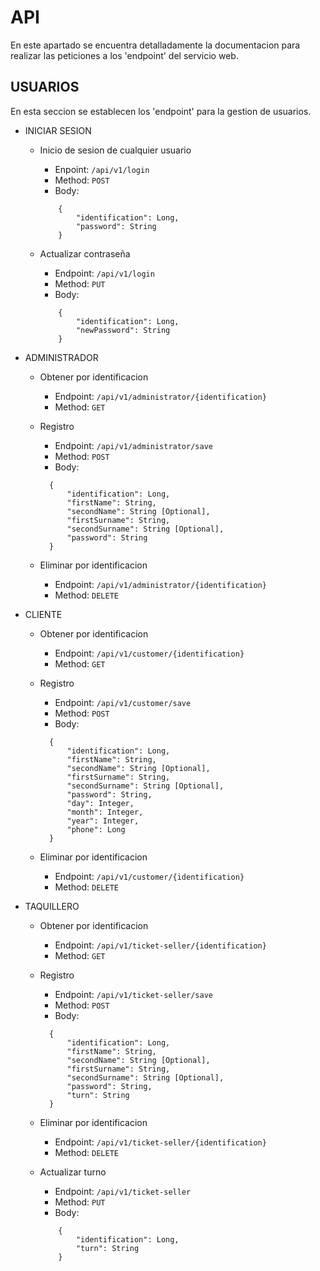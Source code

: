 # API
En este apartado se encuentra detalladamente la documentacion para realizar las peticiones a los 'endpoint' del servicio web.

## USUARIOS
En esta seccion se establecen los 'endpoint' para la gestion de usuarios.

- INICIAR SESION

    - Inicio de sesion de cualquier usuario
        - Enpoint: `/api/v1/login`
        - Method: `POST`
        - Body:
        ```
            {
                "identification": Long,
                "password": String
            }
        ```

    - Actualizar contraseña
        - Endpoint: `/api/v1/login`
        - Method: `PUT`
        - Body:
        ```
            {
                "identification": Long,
                "newPassword": String
            }
        ```

- ADMINISTRADOR

    - Obtener por identificacion
        - Endpoint: `/api/v1/administrator/{identification}`
        - Method: `GET`

    - Registro
      - Endpoint: `/api/v1/administrator/save`
      - Method: `POST`
      - Body:
      ```
        {
            "identification": Long,
            "firstName": String,
            "secondName": String [Optional],
            "firstSurname": String,
            "secondSurname": String [Optional],
            "password": String
        }
      ```
    
    - Eliminar por identificacion
        - Endpoint: `/api/v1/administrator/{identification}`
        - Method: `DELETE`

- CLIENTE

    - Obtener por identificacion
        - Endpoint: `/api/v1/customer/{identification}`
        - Method: `GET`

    - Registro
      - Endpoint: `/api/v1/customer/save`
      - Method: `POST`
      - Body:
      ```
        {
            "identification": Long,
            "firstName": String,
            "secondName": String [Optional],
            "firstSurname": String,
            "secondSurname": String [Optional],
            "password": String,
            "day": Integer,
            "month": Integer,
            "year": Integer,
            "phone": Long
        }
      ```
    
    - Eliminar por identificacion
        - Endpoint: `/api/v1/customer/{identification}`
        - Method: `DELETE`

- TAQUILLERO    

    - Obtener por identificacion
        - Endpoint: `/api/v1/ticket-seller/{identification}`
        - Method: `GET`

    - Registro
      - Endpoint: `/api/v1/ticket-seller/save`
      - Method: `POST`
      - Body:
      ```
        {
            "identification": Long,
            "firstName": String,
            "secondName": String [Optional],
            "firstSurname": String,
            "secondSurname": String [Optional],
            "password": String,
            "turn": String
        }
      ```
    
    - Eliminar por identificacion
        - Endpoint: `/api/v1/ticket-seller/{identification}`
        - Method: `DELETE`

    - Actualizar turno
        - Endpoint: `/api/v1/ticket-seller`
        - Method: `PUT`
        - Body:
        ```
            {
                "identification": Long,
                "turn": String
            }
        ```